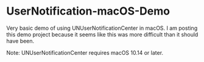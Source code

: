 UserNotification-macOS-Demo
===========================

Very basic demo of using UNUserNotificationCenter in macOS.  I am posting this demo project because it seems like this was more difficult than it should have been.

Note: UNUserNotificationCenter requires macOS 10.14 or later.